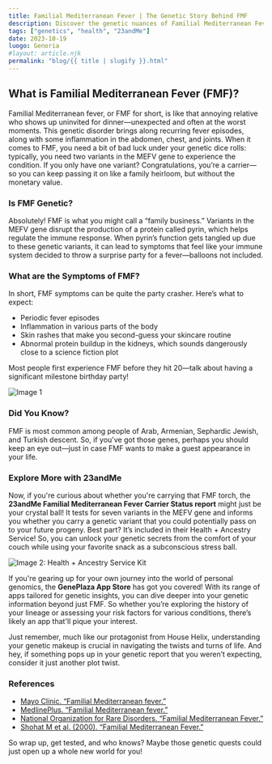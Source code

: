 ```yaml
---
title: Familial Mediterranean Fever | The Genetic Story Behind FMF  
description: Discover the genetic nuances of Familial Mediterranean Fever (FMF) and how it connects to personal genomics through 23andMe.  
tags: ["genetics", "health", "23andMe"]  
date: 2023-10-19  
luogo: Genoria  
#layout: article.njk  
permalink: "blog/{{ title | slugify }}.html"  
---
```


## What is Familial Mediterranean Fever (FMF)?

Familial Mediterranean fever, or FMF for short, is like that annoying relative who shows up uninvited for dinner—unexpected and often at the worst moments. This genetic disorder brings along recurring fever episodes, along with some inflammation in the abdomen, chest, and joints. When it comes to FMF, you need a bit of bad luck under your genetic dice rolls: typically, you need two variants in the MEFV gene to experience the condition. If you only have one variant? Congratulations, you’re a carrier—so you can keep passing it on like a family heirloom, but without the monetary value.

### Is FMF Genetic?

Absolutely! FMF is what you might call a “family business.” Variants in the MEFV gene disrupt the production of a protein called pyrin, which helps regulate the immune response. When pyrin’s function gets tangled up due to these genetic variants, it can lead to symptoms that feel like your immune system decided to throw a surprise party for a fever—balloons not included.

### What are the Symptoms of FMF?

In short, FMF symptoms can be quite the party crasher. Here’s what to expect:
- Periodic fever episodes
- Inflammation in various parts of the body
- Skin rashes that make you second-guess your skincare routine
- Abnormal protein buildup in the kidneys, which sounds dangerously close to a science fiction plot

Most people first experience FMF before they hit 20—talk about having a significant milestone birthday party!

![Image 1](https://lh3.googleusercontent.com/j4aP3iksk_4MeP8r9ji0j4F_8XlwGDX9BIMpYd9c0Hcw6B2-8P9hv-_K3OczdDMsnltHjaSpeRcNShEJcR9o4sArVxQFuaT8KYUHxDSVkBgERxqJlbEtuC1iMQnrSXU3oc4WnKDA)

### Did You Know?

FMF is most common among people of Arab, Armenian, Sephardic Jewish, and Turkish descent. So, if you've got those genes, perhaps you should keep an eye out—just in case FMF wants to make a guest appearance in your life.

### Explore More with 23andMe

Now, if you're curious about whether you're carrying that FMF torch, the **23andMe Familial Mediterranean Fever Carrier Status report** might just be your crystal ball! It tests for seven variants in the MEFV gene and informs you whether you carry a genetic variant that you could potentially pass on to your future progeny. Best part? It’s included in their Health + Ancestry Service! So, you can unlock your genetic secrets from the comfort of your couch while using your favorite snack as a subconscious stress ball.

![Image 2: Health + Ancestry Service Kit](https://pub-prd-seohub-us-west-2.s3.us-west-2.amazonaws.com/wp-content/uploads/sites/2/2022/03/HA-Kit-Image-1.png)

If you're gearing up for your own journey into the world of personal genomics, the **GenePlaza App Store** has got you covered! With its range of apps tailored for genetic insights, you can dive deeper into your genetic information beyond just FMF. So whether you’re exploring the history of your lineage or assessing your risk factors for various conditions, there’s likely an app that'll pique your interest.

Just remember, much like our protagonist from House Helix, understanding your genetic makeup is crucial in navigating the twists and turns of life. And hey, if something pops up in your genetic report that you weren’t expecting, consider it just another plot twist.

### References

- [Mayo Clinic. “Familial Mediterranean fever.”](https://www.mayoclinic.org/diseases-conditions/familial-mediterranean-fever/symptoms-causes/syc-20372470)
- [MedlinePlus. “Familial Mediterranean fever.”](https://medlineplus.gov/genetics/condition/familial-mediterranean-fever/)
- [National Organization for Rare Disorders. “Familial Mediterranean Fever.”](https://rarediseases.org/rare-diseases/familial-mediterranean-fever/)
- [Shohat M et al. (2000). “Familial Mediterranean Fever.”](https://pubmed.ncbi.nlm.nih.gov/20301405/)
  
So wrap up, get tested, and who knows? Maybe those genetic quests could just open up a whole new world for you!